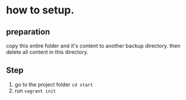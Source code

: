 # how to setup.

## preparation

copy this entire folder and it's content to another backup directory. 
then delete all content in this directory.

## Step

1. go to the project folder `cd start`
2. run `vagrant init`